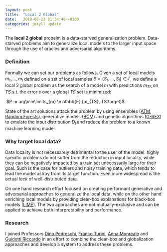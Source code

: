 ```yaml
---
layout: post
title:  "Local 2 Global"
date:   2018-02-23 21:34:48 +0100
categories: jekyll update
---
```



The **local 2 global** probelm is a data-starved generalization problem. Data-starved problems aim to generalize local models to the larger input space through the use of oracles and adversarial algorithms. 



### Definition

Formally we can set our problems as follows. Given a set of local models $m_1, \dots, m_l$ defined on a set of local samples $S = \{S_1, \dots, S_l\} \in I^l$, we define a local 2 global problem as the search of a model $m$ with predictions $m_{TS}$ on $TS$ s.t. the error $\varepsilon$ over a global $TS$ set is minimized:

​						$P := arg\min\limits_{m} \mathbb{E} (m_{TS}, TS.target)$.

State of the art solutions attack the problem by using ensembles ([ATM](https://arxiv.org/abs/1606.05390), [Random Forests](https://link.springer.com/article/10.1023/A:1010933404324)), generative models ([BCM](http://papers.nips.cc/paper/5313-the-bayesian-case-model-a-generative-approach-for-case-based-reasoning-and-prototype-classification)) and genetic algorithms ([G-REX](https://www.sciencedirect.com/science/article/pii/S0362546X96002672)) to emulate the input distribution $D_I$ and reduce the problem to a known machine learning model.



### Why target local data?

Data locality is not necessarely detrimental to the user of the model: highly specific problems do not suffer from the reduction in input locality, while they can be negatively impacted by a train set unecessarily large for their goal. Such is the case for outliers and noisy training data, which tends to lead the model astray from its target function. Even more widespread is the actual _lack_ of well-distributed data.

On one hand research effort focused on creating performant generative and adversarial approaches to generalize the local data, while on the other hand enriching local models by providing clear-box explanations for black-box models ([LIME](https://dl.acm.org/citation.cfm?id=2939778)). The two approaches are not mutually-exclusive and can be applied to achieve both interpretability and performance.



### Research

I joined Professors [Dino Pedreschi](http://kdd.isti.cnr.it/people/pedreschi-dino), [Franco Turini](http://kdd.isti.cnr.it/people/turini-franco), [Anna Monreale](http://kdd.isti.cnr.it/people/monreale-anna) and [Guidotti Riccardo](http://kdd.isti.cnr.it/people/riccardo-guidotti) in an effort to combine the clear-box and globalization approaches and develop a system to address these problems.